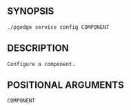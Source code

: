 
## SYNOPSIS
    ./pgedge service config COMPONENT

## DESCRIPTION
    Configure a component.

## POSITIONAL ARGUMENTS
    COMPONENT
